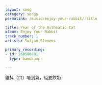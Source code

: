 ```yaml
---
layout: song
category: songs
permalink: /music/enjoy-your-rabbit/:title

title: Year of the Asthmatic Cat
album: Enjoy Your Rabbit
track_number: 1
artists: Sufjan Stevens

primary_recording: 
- id: 560580881
  type: bandcamp

---
```


貓抖（口）唔到氣，佢要飲奶
